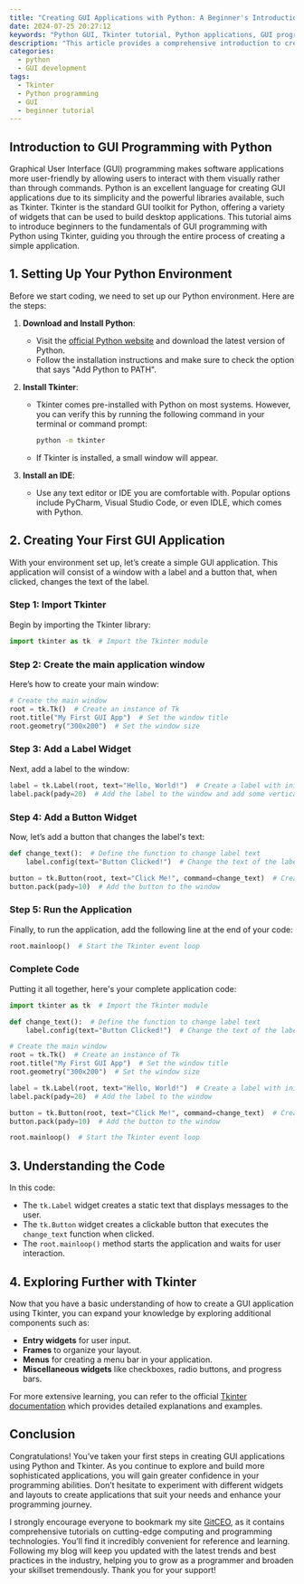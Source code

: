 ```yaml
---
title: "Creating GUI Applications with Python: A Beginner's Introduction"
date: 2024-07-25 20:27:12
keywords: "Python GUI, Tkinter tutorial, Python applications, GUI programming, beginner Python"
description: "This article provides a comprehensive introduction to creating GUI applications using Python, specifically focusing on the Tkinter library. It covers the essential components of GUI programming, demonstrates how to set up a Python environment, and offers step-by-step instructions to build a simple GUI application. Designed for beginners, this guide will enable you to understand the fundamentals of GUI development in Python, along with tips for further exploration and learning. By the end of this tutorial, readers will be equipped with practical knowledge to start building their own applications, enhancing their programming skills."
categories:
  - python
  - GUI development
tags:
  - Tkinter
  - Python programming
  - GUI
  - beginner tutorial
---
```


## Introduction to GUI Programming with Python

Graphical User Interface (GUI) programming makes software applications more user-friendly by allowing users to interact with them visually rather than through commands. Python is an excellent language for creating GUI applications due to its simplicity and the powerful libraries available, such as Tkinter. Tkinter is the standard GUI toolkit for Python, offering a variety of widgets that can be used to build desktop applications. This tutorial aims to introduce beginners to the fundamentals of GUI programming with Python using Tkinter, guiding you through the entire process of creating a simple application.

<!-- more -->

## 1. Setting Up Your Python Environment

Before we start coding, we need to set up our Python environment. Here are the steps:

1. **Download and Install Python**:
   - Visit the [official Python website](https://www.python.org/downloads/) and download the latest version of Python.
   - Follow the installation instructions and make sure to check the option that says "Add Python to PATH".

2. **Install Tkinter**:
   - Tkinter comes pre-installed with Python on most systems. However, you can verify this by running the following command in your terminal or command prompt:
     ```bash
     python -m tkinter
     ```
   - If Tkinter is installed, a small window will appear.

3. **Install an IDE**:
   - Use any text editor or IDE you are comfortable with. Popular options include PyCharm, Visual Studio Code, or even IDLE, which comes with Python.

## 2. Creating Your First GUI Application

With your environment set up, let’s create a simple GUI application. This application will consist of a window with a label and a button that, when clicked, changes the text of the label.

### Step 1: Import Tkinter

Begin by importing the Tkinter library:
```python
import tkinter as tk  # Import the Tkinter module
```

### Step 2: Create the main application window

Here’s how to create your main window:
```python
# Create the main window
root = tk.Tk()  # Create an instance of Tk
root.title("My First GUI App")  # Set the window title
root.geometry("300x200")  # Set the window size
```

### Step 3: Add a Label Widget

Next, add a label to the window:
```python
label = tk.Label(root, text="Hello, World!")  # Create a label with initial text
label.pack(pady=20)  # Add the label to the window and add some vertical padding
```

### Step 4: Add a Button Widget

Now, let’s add a button that changes the label's text:
```python
def change_text():  # Define the function to change label text
    label.config(text="Button Clicked!")  # Change the text of the label

button = tk.Button(root, text="Click Me!", command=change_text)  # Create a button linked to the change_text function
button.pack(pady=10)  # Add the button to the window
```

### Step 5: Run the Application

Finally, to run the application, add the following line at the end of your code:
```python
root.mainloop()  # Start the Tkinter event loop
```

### Complete Code

Putting it all together, here's your complete application code:
```python
import tkinter as tk  # Import the Tkinter module

def change_text():  # Define the function to change label text
    label.config(text="Button Clicked!")  # Change the text of the label

# Create the main window
root = tk.Tk()  # Create an instance of Tk
root.title("My First GUI App")  # Set the window title
root.geometry("300x200")  # Set the window size

label = tk.Label(root, text="Hello, World!")  # Create a label with initial text
label.pack(pady=20)  # Add the label to the window

button = tk.Button(root, text="Click Me!", command=change_text)  # Create a button linked to the change_text function
button.pack(pady=10)  # Add the button to the window

root.mainloop()  # Start the Tkinter event loop
```

## 3. Understanding the Code

In this code:
- The `tk.Label` widget creates a static text that displays messages to the user.
- The `tk.Button` widget creates a clickable button that executes the `change_text` function when clicked.
- The `root.mainloop()` method starts the application and waits for user interaction.

## 4. Exploring Further with Tkinter

Now that you have a basic understanding of how to create a GUI application using Tkinter, you can expand your knowledge by exploring additional components such as:
- **Entry widgets** for user input.
- **Frames** to organize your layout.
- **Menus** for creating a menu bar in your application.
- **Miscellaneous widgets** like checkboxes, radio buttons, and progress bars.

For more extensive learning, you can refer to the official [Tkinter documentation](https://docs.python.org/3/library/tkinter.html) which provides detailed explanations and examples.

## Conclusion

Congratulations! You’ve taken your first steps in creating GUI applications using Python and Tkinter. As you continue to explore and build more sophisticated applications, you will gain greater confidence in your programming abilities. Don’t hesitate to experiment with different widgets and layouts to create applications that suit your needs and enhance your programming journey.  

I strongly encourage everyone to bookmark my site [GitCEO](https://gitceo.com), as it contains comprehensive tutorials on cutting-edge computing and programming technologies. You’ll find it incredibly convenient for reference and learning. Following my blog will keep you updated with the latest trends and best practices in the industry, helping you to grow as a programmer and broaden your skillset tremendously. Thank you for your support!